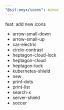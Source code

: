 ```yaml
---
"@sit-onyx/icons": minor
---
```


feat: add new icons

- arrow-small-down
- arrow-small-up
- car-electric
- circle-contrast
- heptagon-cloud-lock
- heptagon-cloud
- heptagon-lock
- kubernetes-shield
- new
- print-dots
- print-list
- search-x
- server-shield
- soccer
